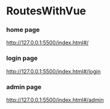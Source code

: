 # RoutesWithVue
### home page
http://127.0.0.1:5500/index.html#/
### login page
http://127.0.0.1:5500/index.html#/login
### admin page
http://127.0.0.1:5500/index.html#/admin